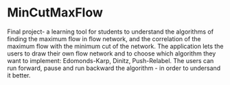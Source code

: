 # MinCutMaxFlow
Final project-
a learning tool for students to understand the algorithms of finding the maximum flow in flow network, and the correlation of the maximum flow with the minimum cut of the network.
The application lets the users to draw their own flow network and to choose which algorithm they want to implement: Edomonds-Karp, Dinitz, Push-Relabel. The users can run forward, pause and run backward the algorithm - in order to undersand it better.
